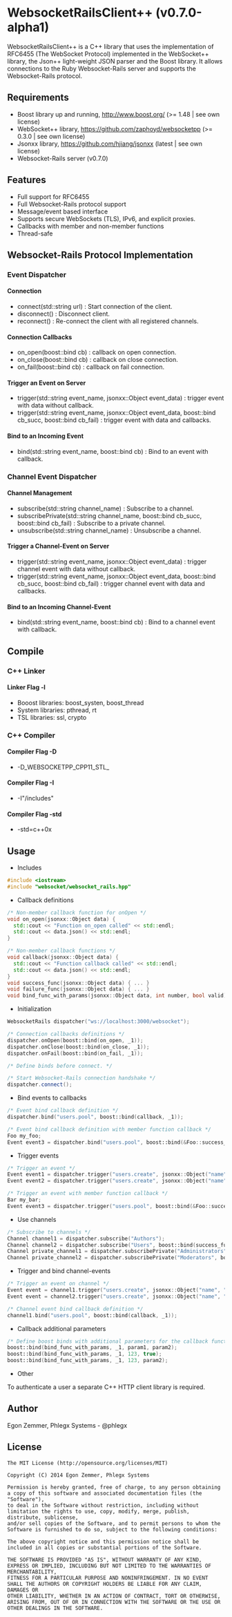 # WebsocketRailsClient++ (v0.7.0-alpha1)

WebsocketRailsClient++ is a C++ library that uses the implementation of RFC6455 (The WebSocket Protocol)
implemented in the WebSocket++ library, the Json++ light-weight JSON parser and the Boost library. It allows
connections to the Ruby Websocket-Rails server and supports the Websocket-Rails protocol.

## Requirements

* Boost library up and running, http://www.boost.org/ (>= 1.48 | see own license)
* WebSocket++ library, https://github.com/zaphoyd/websocketpp (>= 0.3.0 | see own license)
* Jsonxx library, https://github.com/hjiang/jsonxx (latest | see own license)
* Websocket-Rails server (v0.7.0)


## Features

* Full support for RFC6455
* Full Websocket-Rails protocol support
* Message/event based interface
* Supports secure WebSockets (TLS), IPv6, and explicit proxies.
* Callbacks with member and non-member functions
* Thread-safe


## Websocket-Rails Protocol Implementation


### Event Dispatcher

#### Connection

 * connect(std::string url)    : Start connection of the client.
 * disconnect() : Disconnect client.
 * reconnect()  : Re-connect the client with all registered channels.

#### Connection Callbacks

 * on_open(boost::bind cb)  : callback on open connection.
 * on_close(boost::bind cb) : callback on close connection.
 * on_fail(boost::bind cb)  : callback on fail connection.

#### Trigger an Event on Server

* trigger(std::string event_name, jsonxx::Object event_data) : trigger event with data without callback.
* trigger(std::string event_name, jsonxx::Object event_data, boost::bind cb_succ, boost::bind cb_fail) : trigger event with data and callbacks.

#### Bind to an Incoming Event

* bind(std::string event_name, boost::bind cb) : Bind to an event with callback.


### Channel Event Dispatcher

#### Channel Management

* subscribe(std::string channel_name) : Subscribe to a channel.
* subscribePrivate(std::string channel_name, boost::bind cb_succ, boost::bind cb_fail) : Subscribe to a private channel.
* unsubscribe(std::string channel_name) : Unsubscribe a channel.

#### Trigger a Channel-Event on Server

* trigger(std::string event_name, jsonxx::Object event_data) : trigger channel event with data without callback.
* trigger(std::string event_name, jsonxx::Object event_data, boost::bind cb_succ, boost::bind cb_fail) : trigger channel event with data and callbacks.

#### Bind to an Incoming Channel-Event

* bind(std::string event_name, boost::bind cb) : Bind to a channel event with callback.

## Compile

### C++ Linker

#### Linker Flag -l

* Booost libraries: boost_systen, boost_thread
* System libraries: pthread, rt
* TSL libraries: ssl, crypto

### C++ Compiler

#### Compiler Flag -D

* -D_WEBSOCKETPP_CPP11_STL_

#### Compiler Flag -I

* -I"/includes"

#### Compiler Flag -std

* -std=c++0x


## Usage

* Includes

```cpp
#include <iostream>
#include "websocket/websocket_rails.hpp"
```

* Callback definitions

```cpp
/* Non-member callback function for onOpen */
void on_open(jsonxx::Object data) {
  std::cout << "Function on_open called" << std::endl;
  std::cout << data.json() << std::endl;
}

/* Non-member callback functions */
void callback(jsonxx::Object data) {
  std::cout << "Function callback called" << std::endl;
  std::cout << data.json() << std::endl;
}
void success_func(jsonxx::Object data) { ... }
void failure_func(jsonxx::Object data) { ... }
void bind_func_with_params(jsonxx::Object data, int number, bool valid) { ... }
```

* Initialization

```cpp
WebsocketRails dispatcher("ws://localhost:3000/websocket");

/* Connection callbacks definitions */
dispatcher.onOpen(boost::bind(on_open, _1));
dispatcher.onClose(boost::bind(on_close, _1));
dispatcher.onFail(boost::bind(on_fail, _1));

/* Define binds before connect. */

/* Start Websocket-Rails connection handshake */
dispatcher.connect();
```

* Bind events to callbacks

```cpp
/* Event bind callback definition */
dispatcher.bind("users.pool", boost::bind(callback, _1));

/* Event bind callback definition with member function callback */
Foo my_foo;
Event event3 = dispatcher.bind("users.pool", boost::bind(&Foo::success_func, my_foo, _1));
```

* Trigger events

```cpp
/* Trigger an event */
Event event1 = dispatcher.trigger("users.create", jsonxx::Object("name", "Hans Mustermann"));
Event event2 = dispatcher.trigger("users.create", jsonxx::Object("name", "Frau Mustermann"), boost::bind(success_func, _1), boost::bind(failure_func, _1));

/* Trigger an event with member function callback */
Bar my_bar;
Event event3 = dispatcher.trigger("users.pool", boost::bind(&Foo::success_func, my_bar, _1), boost::bind(&Foo::failure_func, my_bar, _1));
```

* Use channels

```cpp
/* Subscribe to channels */
Channel channel1 = dispatcher.subscribe("Authors");
Channel channel2 = dispatcher.subscribe("Users", boost::bind(success_func, _1), boost::bind(failure_func, _1));
Channel private_channel1 = dispatcher.subscribePrivate("Administrators");
Channel private_channel2 = dispatcher.subscribePrivate("Moderators", boost::bind(success_func, _1), boost::bind(failure_func, _1));
```

* Trigger and bind channel-events

```cpp
/* Trigger an event on channel */
Event event = channel1.trigger("users.create", jsonxx::Object("name", "Hans Mustermann"));
Event event = channel2.trigger("users.create", jsonxx::Object("name", "Frau Mustermann"), boost::bind(success_func, _1), boost::bind(failure_func, _1));

/* Channel event bind callback definition */
channel1.bind("users.pool", boost::bind(callback, _1));
```

* Callback additional parameters

```cpp
/* Define boost binds with additional parameters for the callback function */
boost::bind(bind_func_with_params, _1, param1, param2);
boost::bind(bind_func_with_params, _1, 123, true);
boost::bind(bind_func_with_params, _1, 123, param2);

```

* Other

To authenticate a user a separate C++ HTTP client library is required.


## Author

Egon Zemmer, Phlegx Systems - @phlegx


## License

```
The MIT License (http://opensource.org/licenses/MIT)

Copyright (C) 2014 Egon Zemmer, Phlegx Systems

Permission is hereby granted, free of charge, to any person obtaining a copy of this software and associated documentation files (the "Software"),
to deal in the Software without restriction, including without limitation the rights to use, copy, modify, merge, publish, distribute, sublicense,
and/or sell copies of the Software, and to permit persons to whom the Software is furnished to do so, subject to the following conditions:

The above copyright notice and this permission notice shall be included in all copies or substantial portions of the Software.

THE SOFTWARE IS PROVIDED "AS IS", WITHOUT WARRANTY OF ANY KIND, EXPRESS OR IMPLIED, INCLUDING BUT NOT LIMITED TO THE WARRANTIES OF MERCHANTABILITY,
FITNESS FOR A PARTICULAR PURPOSE AND NONINFRINGEMENT. IN NO EVENT SHALL THE AUTHORS OR COPYRIGHT HOLDERS BE LIABLE FOR ANY CLAIM, DAMAGES OR
OTHER LIABILITY, WHETHER IN AN ACTION OF CONTRACT, TORT OR OTHERWISE, ARISING FROM, OUT OF OR IN CONNECTION WITH THE SOFTWARE OR THE USE OR
OTHER DEALINGS IN THE SOFTWARE.
```
